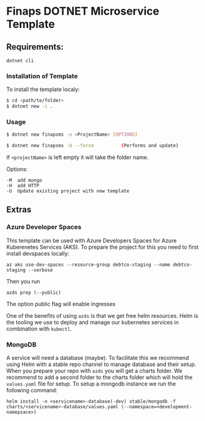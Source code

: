 # Finaps DOTNET Microservice Template

## Requirements:

`dotnet cli`

### Installation of Template

To install the template localy:

```sh
$ cd <path/to/folder>
$ dotnet new -i .
```

### Usage

```sh
$ dotnet new finapsms -n <ProjectName> [OPTIONS]

$ dotnet new finapsms -U --force          (Performs and update)
```

If `<projectName>` is left empty it will take the folder name.

Options:

```
-M  add mongo
-H  add HTTP
-U  Update existing project with new template
```

## Extras

### Azure Developer Spaces

This template can be used with Azure Developers Spaces for Azure Kuberenetes Services (AKS). To prepare the project for this you need to first install devspaces locally:

```shell
az aks use-dev-spaces --resource-group debtco-staging --name debtco-staging --verbose
```

Then you run

```shell
azds prep (--public)
```

The option public flag will enable ingresses

One of the benefits of using `azds` is that we get free helm resources. Helm is the tooling we use to deploy and manage our kubernetes services in combination with `kubectl`.

### MongoDB

A service will need a database (maybe). To facilitate this we recommend using Helm with a stable repo channel to manage database and their setup. When you prepare your repo with `azds` you will get a charts folder. We recommend to add a second folder to the charts folder which will hold the `values.yaml` file for setup. To setup a mongodb instance we run the following command:

```shell
helm install -n <servicename>-database(-dev) stable/mongodb -f charts/<servicename>-database/values.yaml (--namespace=<development-namepsace>)
```
